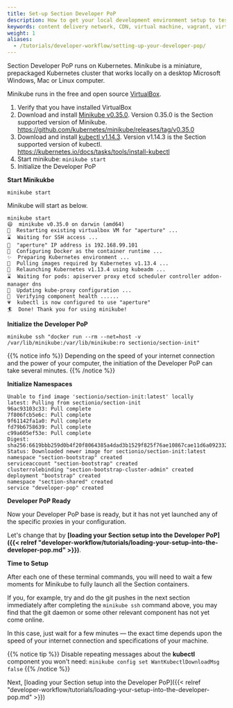 ```yaml
---
title: Set-up Section Developer PoP
description: How to get your local development environment setup to test Section Edge Compute on your local machine.
keywords: content delivery network, CDN, virtual machine, vagrant, virtualbox, git, cli, local development, local machine, staging environment, developer pop
weight: 1
aliases:
  - /tutorials/developer-workflow/setting-up-your-developer-pop/
---
```


Section Developer PoP runs on Kubernetes. Minikube is a miniature, prepackaged Kubernetes cluster that works locally on a desktop Microsoft Windows, Mac or Linux computer.

Minikube runs in the free and open source [VirtualBox]. 

1. Verify that you have installed VirtualBox
1. Download and install <a href="https://github.com/kubernetes/minikube/releases/tag/v0.35.0" target="Minikube" title="Minikube v0.35.0 download">Minikube v0.35.0</a>. Version 0.35.0 is the Section supported version of Minikube. https://github.com/kubernetes/minikube/releases/tag/v0.35.0
1. Download and install <a href="https://kubernetes.io/docs/tasks/tools/install-kubectl" target="kubectl" title="kubctl v1.14.3 download">kubectl v1.14.3</a>. Version v1.14.3 is the Section supported version of kubectl. https://kubernetes.io/docs/tasks/tools/install-kubectl
1. Start minikube: `minikube start`
1. Initialize the Developer PoP

**Start Minikukbe** 

`minikube start`

Minikube will start as below.

```
minikube start
😄  minikube v0.35.0 on darwin (amd64)
🔄  Restarting existing virtualbox VM for "aperture" ...
⌛  Waiting for SSH access ...
📶  "aperture" IP address is 192.168.99.101
🐳  Configuring Docker as the container runtime ...
✨  Preparing Kubernetes environment ...
🚜  Pulling images required by Kubernetes v1.13.4 ...
🔄  Relaunching Kubernetes v1.13.4 using kubeadm ...
⌛  Waiting for pods: apiserver proxy etcd scheduler controller addon-manager dns
📯  Updating kube-proxy configuration ...
🤔  Verifying component health ......
💗  kubectl is now configured to use "aperture"
🏄  Done! Thank you for using minikube!
```

**Initialize the Developer PoP** 

```
minikube ssh "docker run --rm --net=host -v /var/lib/minikube:/var/lib/minikube:ro sectionio/section-init"
```

{{% notice info %}}
Depending on the speed of your internet connection and the power of your computer, the initiation of the Developer PoP can take several minutes.
{{% /notice %}}


**Initialize Namespaces** 

```
Unable to find image 'sectionio/section-init:latest' locally
latest: Pulling from sectionio/section-init
96ac93103c33: Pull complete
7f806fcb5e6c: Pull complete
9f61142fa1a0: Pull complete
fd79b6758639: Pull complete
c99a605ef53e: Pull complete
Digest: sha256:6619bbb259d0b4f20f8064385a4dad3b1529f825f76ae10867cae11d6a092332
Status: Downloaded newer image for sectionio/section-init:latest
namespace "section-bootstrap" created
serviceaccount "section-bootstrap" created
clusterrolebinding "section-bootstrap-cluster-admin" created
deployment "bootstrap" created
namespace "section-shared" created
service "developer-pop" created
```

**Developer PoP Ready**

Now your Developer PoP base is ready, but it has not yet launched any of the specific proxies in your configuration.

Let's change that by **[loading your Section setup into the Developer PoP]({{< relref "developer-workflow/tutorials/loading-your-setup-into-the-developer-pop.md" >}})**.


**Time to Setup**

After each one of these terminal commands, you will need to wait a few moments for Minikube to fully launch all the Section containers. 

If you, for example, try and do the git pushes in the next section immediately after completing the `minikube ssh` command above, you may find that the git daemon or some other relevant component has not yet come online. 

In this case, just wait for a few minutes — the exact time depends upon the speed of your internet connection and specifications of your machine. 

{{% notice tip %}}
Disable repeating messages about the **kubectl** component you won't need: `minikube config set WantKubectlDownloadMsg false`
{{% /notice %}}


  [VirtualBox]: http://www.virtualbox.org/

Next, [loading your Section setup into the Developer PoP]({{< relref "developer-workflow/tutorials/loading-your-setup-into-the-developer-pop.md" >}})